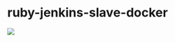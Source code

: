 # ruby-jenkins-slave-docker

[![](https://images.microbadger.com/badges/image/johnmccabe/ruby-jenkins-slave.svg)](https://microbadger.com/images/johnmccabe/ruby-jenkins-slave "Get your own image badge on microbadger.com")
